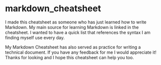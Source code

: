 # markdown_cheatsheet
I made this cheatsheet as someone who has just learned how to write Markdown. 
My main source for learning Markdown is linked in the cheatsheet. I wanted to
have a quick list that references the syntax I am finding myself use every day.

My Markdown Cheatsheet has also served as practice for writing a technical document.
If you have any feedback for me I would appreciate it! Thanks for looking and I 
hope this cheatsheet can help you too.
